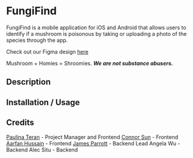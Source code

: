 # FungiFind
FungiFind is a mobile application for iOS and Android that allows users to identify if a mushroom is poisonous by taking or uploading a photo of the species through the app.

Check out our Figma design [here](https://www.figma.com/file/5jvVQx2kV1F6DvpRpBQqyH/FungiFind?type=design&node-id=148%3A2&mode=design&t=xJEhWo4EEEgBctaL-1)

Mushroom + Homies = Shroomies. **_We are not substance abusers._**

## Description

## Installation / Usage

## Credits
[Paulina Teran](https://github.com/paulitera) - Project Manager and Frontend
[Connor Sun](https://github.com/connorsun) - Frontend
[Aarfan Hussain](https://github.com/AHussain101) - Frontend
[James Parrott](https://github.com/jamesdwa) - Backend Lead
Angela Wu - Backend
Alec Situ - Backend

<!-- # React Native + Node Template
Created by Rasmus Makiniemi, curated by the Tech Team

## Background
React Native is an open-source JavaScript framework that allows you to build mobile apps using the same codebase, enabling you to write code once and deploy it across different platforms, such as iOS, Android, and Windows.

React Native is one of the leading mobile development frameworks, and is used by countless companies which you can find out more [about here](https://reactnative.dev/showcase).

## The Template
This template uses Expo to seemlessly bridge the gap between developing on a computer to displaying on a mobile device. With the use of the Expo Go app on your phone and a simple one line command in your terminal, Expo generates a QR code for you to scan in the app to open your project on a phone.

As Expo automatically sends updates to the app on your phone, you can continuously keep coding and see the updates in real-time.

## Getting Started
For this project, you need two things installed, Expo Go on your phone and Node.js on your computer which you can find the downloads to here:

- [Expo Go](https://expo.dev/client)
- [Node.js](https://nodejs.org/en/download)

Once you are done with that, start following the steps listed in the README's in the `client` and `server` folders to set up and run the front-end and backend respectively.

Happy coding!

*PS: This template is far from perfect, so if you find anything wrong, have any questions, or run into any steps you do not understand, reach out to the tech team!* -->